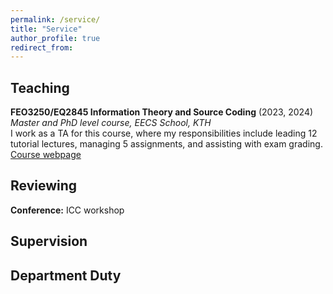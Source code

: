 ```yaml
---
permalink: /service/
title: "Service"
author_profile: true
redirect_from:
---
```


## Teaching
**FEO3250/EQ2845 Information Theory and Source Coding** (2023, 2024) <br />
*Master and PhD level course, EECS School, KTH* <br />
I work as a TA for this course, where my responsibilities include leading 12 tutorial lectures, managing 5 assignments, and assisting with exam grading. [Course webpage](https://www.kth.se/student/kurser/kurs/EQ2845?l=en)

## Reviewing
**Conference:** ICC workshop

## Supervision


 
##  Department Duty



